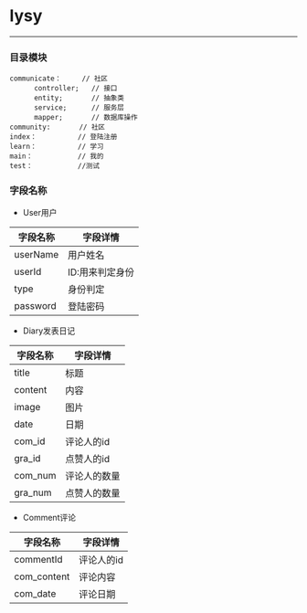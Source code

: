 # lysy

----

### 目录模块
~~~~
communicate：     // 社区
      controller;   // 接口
      entity;       // 抽象类
      service;      // 服务层
      mapper;       // 数据库操作
community:       // 社区
index：          // 登陆注册
learn：          // 学习
main：           // 我的
test：           //测试
~~~~

### 字段名称
 * User用户
 
  | 字段名称| 字段详情 |
  | ---- | ---- |
  | userName | 用户姓名 |
  | userId | ID:用来判定身份 |
  | type | 身份判定 |
  |password | 登陆密码 |
  
 * Diary发表日记
 
  | 字段名称| 字段详情 |
   | ---- | ---- |
   | title | 标题 |
   |content | 内容 |
   |image| 图片|
   |date|日期|
   |com_id|评论人的id|
   |gra_id|点赞人的id|
   |com_num|评论人的数量|
   |gra_num | 点赞人的数量|
   
* Comment评论

 | 字段名称| 字段详情 |
  | ---- | ---- |
  | commentId| 评论人的id|
  | com_content| 评论内容|
  |com_date|评论日期|